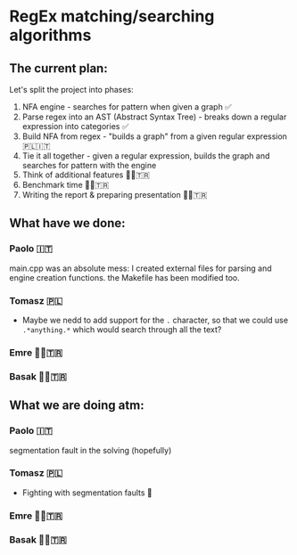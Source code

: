 # RegEx matching/searching algorithms

## The current plan:
Let's split the project into phases:

1. NFA engine - searches for pattern when given a graph ✅
3. Parse regex into an AST (Abstract Syntax Tree) - breaks down a regular expression into categories ✅
4. Build NFA from regex - "builds a graph" from a given regular expression 🇵🇱🇮🇹
5. Tie it all together - given a regular expression, builds the graph and searches for pattern with the engine
6. Think of additional features 👨🏻‍🇹🇷
7. Benchmark time 👨🏻‍🇹🇷
8. Writing the report & preparing presentation 👩🏻‍🇹🇷

## What have we done:
### Paolo 🇮🇹

main.cpp was an absolute mess: I created external files for parsing and engine creation functions. the Makefile has been modified too.


### Tomasz 🇵🇱

- Maybe we nedd to add support for the ```.``` character, so that we could use ```.*anything.*``` which would search through all the text?

### Emre 👨🏻‍🇹🇷

### Basak 👩🏻‍🇹🇷

## What we are doing atm:
### Paolo 🇮🇹

segmentation fault in the solving (hopefully)

### Tomasz 🇵🇱

- Fighting with segmentation faults 🥊


### Emre 👨🏻‍🇹🇷

### Basak 👩🏻‍🇹🇷
